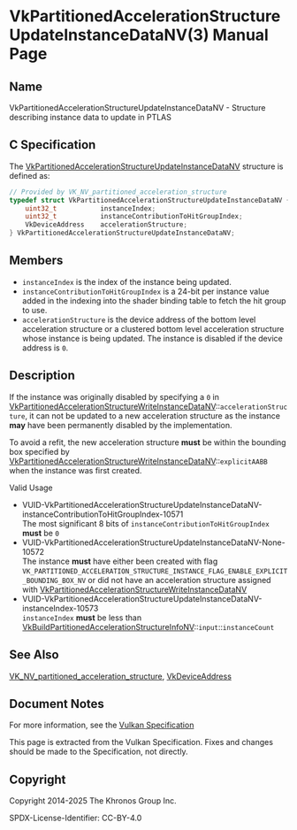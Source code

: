 # VkPartitionedAccelerationStructureUpdateInstanceDataNV(3) Manual Page

## Name

VkPartitionedAccelerationStructureUpdateInstanceDataNV - Structure describing instance data to update in PTLAS



## [](#_c_specification)C Specification

The [VkPartitionedAccelerationStructureUpdateInstanceDataNV](https://registry.khronos.org/vulkan/specs/latest/man/html/VkPartitionedAccelerationStructureUpdateInstanceDataNV.html) structure is defined as:

```c++
// Provided by VK_NV_partitioned_acceleration_structure
typedef struct VkPartitionedAccelerationStructureUpdateInstanceDataNV {
    uint32_t           instanceIndex;
    uint32_t           instanceContributionToHitGroupIndex;
    VkDeviceAddress    accelerationStructure;
} VkPartitionedAccelerationStructureUpdateInstanceDataNV;
```

## [](#_members)Members

- `instanceIndex` is the index of the instance being updated.
- `instanceContributionToHitGroupIndex` is a 24-bit per instance value added in the indexing into the shader binding table to fetch the hit group to use.
- `accelerationStructure` is the device address of the bottom level acceleration structure or a clustered bottom level acceleration structure whose instance is being updated. The instance is disabled if the device address is `0`.

## [](#_description)Description

If the instance was originally disabled by specifying a `0` in [VkPartitionedAccelerationStructureWriteInstanceDataNV](https://registry.khronos.org/vulkan/specs/latest/man/html/VkPartitionedAccelerationStructureWriteInstanceDataNV.html)::`accelerationStructure`, it can not be updated to a new acceleration structure as the instance **may** have been permanently disabled by the implementation.

To avoid a refit, the new acceleration structure **must** be within the bounding box specified by [VkPartitionedAccelerationStructureWriteInstanceDataNV](https://registry.khronos.org/vulkan/specs/latest/man/html/VkPartitionedAccelerationStructureWriteInstanceDataNV.html)::`explicitAABB` when the instance was first created.

Valid Usage

- [](#VUID-VkPartitionedAccelerationStructureUpdateInstanceDataNV-instanceContributionToHitGroupIndex-10571)VUID-VkPartitionedAccelerationStructureUpdateInstanceDataNV-instanceContributionToHitGroupIndex-10571  
  The most significant 8 bits of `instanceContributionToHitGroupIndex` **must** be `0`
- [](#VUID-VkPartitionedAccelerationStructureUpdateInstanceDataNV-None-10572)VUID-VkPartitionedAccelerationStructureUpdateInstanceDataNV-None-10572  
  The instance **must** have either been created with flag `VK_PARTITIONED_ACCELERATION_STRUCTURE_INSTANCE_FLAG_ENABLE_EXPLICIT_BOUNDING_BOX_NV` or did not have an acceleration structure assigned with [VkPartitionedAccelerationStructureWriteInstanceDataNV](https://registry.khronos.org/vulkan/specs/latest/man/html/VkPartitionedAccelerationStructureWriteInstanceDataNV.html)
- [](#VUID-VkPartitionedAccelerationStructureUpdateInstanceDataNV-instanceIndex-10573)VUID-VkPartitionedAccelerationStructureUpdateInstanceDataNV-instanceIndex-10573  
  `instanceIndex` **must** be less than [VkBuildPartitionedAccelerationStructureInfoNV](https://registry.khronos.org/vulkan/specs/latest/man/html/VkBuildPartitionedAccelerationStructureInfoNV.html)::`input`::`instanceCount`

## [](#_see_also)See Also

[VK\_NV\_partitioned\_acceleration\_structure](https://registry.khronos.org/vulkan/specs/latest/man/html/VK_NV_partitioned_acceleration_structure.html), [VkDeviceAddress](https://registry.khronos.org/vulkan/specs/latest/man/html/VkDeviceAddress.html)

## [](#_document_notes)Document Notes

For more information, see the [Vulkan Specification](https://registry.khronos.org/vulkan/specs/latest/html/vkspec.html#VkPartitionedAccelerationStructureUpdateInstanceDataNV)

This page is extracted from the Vulkan Specification. Fixes and changes should be made to the Specification, not directly.

## [](#_copyright)Copyright

Copyright 2014-2025 The Khronos Group Inc.

SPDX-License-Identifier: CC-BY-4.0